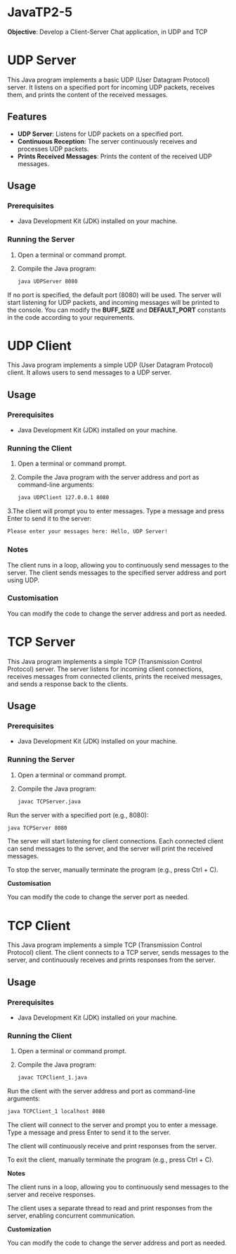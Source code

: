 # JavaTP2-5
**Objective**: Develop a Client-Server Chat application, in UDP and TCP

# UDP Server

This Java program implements a basic UDP (User Datagram Protocol) server. It listens on a specified port for incoming UDP packets, receives them, and prints the content of the received messages.

## Features

- **UDP Server**: Listens for UDP packets on a specified port.
- **Continuous Reception**: The server continuously receives and processes UDP packets.
- **Prints Received Messages**: Prints the content of the received UDP messages.

## Usage

### Prerequisites

- Java Development Kit (JDK) installed on your machine.

### Running the Server

1. Open a terminal or command prompt.

2. Compile the Java program:

   ```bash
   java UDPServer 8080

If no port is specified, the default port (8080) will be used.
The server will start listening for UDP packets, and incoming messages will be printed to the console.
You can modify the **BUFF_SIZE** and **DEFAULT_PORT** constants in the code according to your requirements.


# UDP Client

This Java program implements a simple UDP (User Datagram Protocol) client. It allows users to send messages to a UDP server.

## Usage

### Prerequisites

- Java Development Kit (JDK) installed on your machine.

### Running the Client

1. Open a terminal or command prompt.

2. Compile the Java program with the server address and port as command-line arguments:

   ```bash
   java UDPClient 127.0.0.1 8080

3.The client will prompt you to enter messages. Type a message and press Enter to send it to the server:
   ```bash
   Please enter your messages here: Hello, UDP Server!
   ```
### Notes

The client runs in a loop, allowing you to continuously send messages to the server.
The client sends messages to the specified server address and port using UDP.

### Customisation

You can modify the code to change the server address and port as needed.
   
# TCP Server

This Java program implements a simple TCP (Transmission Control Protocol) server. The server listens for incoming client connections, receives messages from connected clients, prints the received messages, and sends a response back to the clients.

## Usage

### Prerequisites

- Java Development Kit (JDK) installed on your machine.

### Running the Server

1. Open a terminal or command prompt.

2. Compile the Java program:

   ```bash
   javac TCPServer.java
Run the server with a specified port (e.g., 8080):
```bash
java TCPServer 8080
```

The server will start listening for client connections. Each connected client can send messages to the server, and the server will print the received messages.

To stop the server, manually terminate the program (e.g., press Ctrl + C).

**Customisation**

You can modify the code to change the server port as needed.

# TCP Client

This Java program implements a simple TCP (Transmission Control Protocol) client. The client connects to a TCP server, sends messages to the server, and continuously receives and prints responses from the server.

## Usage

### Prerequisites

- Java Development Kit (JDK) installed on your machine.

### Running the Client

1. Open a terminal or command prompt.

2. Compile the Java program:

   ```bash
   javac TCPClient_1.java
Run the client with the server address and port as command-line arguments:
```bash
java TCPClient_1 localhost 8080
```
The client will connect to the server and prompt you to enter a message. Type a message and press Enter to send it to the server.

The client will continuously receive and print responses from the server.

To exit the client, manually terminate the program (e.g., press Ctrl + C).

**Notes**

The client runs in a loop, allowing you to continuously send messages to the server and receive responses.

The client uses a separate thread to read and print responses from the server, enabling concurrent communication.

**Customization**

You can modify the code to change the server address and port as needed.
